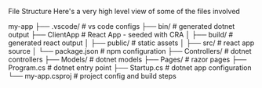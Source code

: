 File Structure
Here's a very high level view of some of the files involved

my-app
├── .vscode/          # vs code configs
├── bin/              # generated dotnet output
├── ClientApp         # React App - seeded with CRA
│   ├── build/        # generated react output
│   ├── public/       # static assets
│   ├── src/          # react app source
│   └── package.json  # npm configuration
├── Controllers/      # dotnet controllers
├── Models/           # dotnet models
├── Pages/            # razor pages
├── Program.cs        # dotnet entry point
├── Startup.cs        # dotnet app configuration
└── my-app.csproj     # project config and build steps
